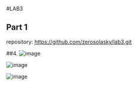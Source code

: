 #LAB3

## **Part 1**
repository: https://github.com/zerosolasky/lab3.git

##4.
![image]()

![image]()

![image]()
